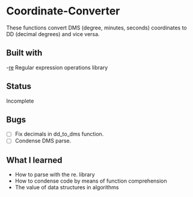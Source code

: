 # Coordinate-Converter
These functions convert DMS (degree, minutes, seconds) coordinates to DD (decimal degrees) and vice versa.

## Built with
-[re](https://docs.python.org/3/library/re.html) Regular expression operations library

## Status
Incomplete

## Bugs
- [ ] Fix decimals in dd_to_dms function.
- [ ] Condense DMS parse.

## What I learned

- How to parse with the re. library
- How to condense code by means of function comprehension
- The value of data structures in algorithms

